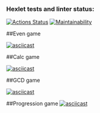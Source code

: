 ### Hexlet tests and linter status:
[![Actions Status](https://github.com/HKreoin/fullstack-javascript-project-44/actions/workflows/hexlet-check.yml/badge.svg)](https://github.com/HKreoin/fullstack-javascript-project-44/actions)
[![Maintainability](https://api.codeclimate.com/v1/badges/343f482d8d0e21162ced/maintainability)](https://codeclimate.com/github/HKreoin/fullstack-javascript-project-44/maintainability)

##Even game 

[![asciicast](https://asciinema.org/a/A8i6sOUIsgRH9mblsYFmX32uw.svg)](https://asciinema.org/a/A8i6sOUIsgRH9mblsYFmX32uw)

##Calc game 

[![asciicast](https://asciinema.org/a/fB2ZXLSDC4YSSUpJFByjoSRJl.svg)](https://asciinema.org/a/fB2ZXLSDC4YSSUpJFByjoSRJl)

##GCD game 

[![asciicast](https://asciinema.org/a/m4S6C0FdA14aidqzRIaDjErJZ.svg)](https://asciinema.org/a/m4S6C0FdA14aidqzRIaDjErJZ)

##Progression game
[![asciicast](https://asciinema.org/a/3G7aiq05rKYuRfDavN5Tjf4Ob.svg)](https://asciinema.org/a/3G7aiq05rKYuRfDavN5Tjf4Ob)